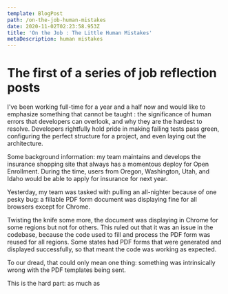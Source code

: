 ```yaml
---
template: BlogPost
path: /on-the-job-human-mistakes
date: 2020-11-02T02:23:58.953Z
title: 'On the Job : The Little Human Mistakes'
metaDescription: human mistakes
---
```

# The first of a series of job reflection posts

I've been working full-time for a year and a half now and would like to emphasize something that cannot be taught : the significance of human errors that developers can overlook, and why they are the hardest to resolve. Developers rightfully hold pride in making failing tests pass green, configuring the perfect structure for a project, and even laying out the architecture.

Some background information: my team maintains and develops the insurance shopping site that always has a momentous deploy for Open Enrollment. During the time, users from Oregon, Washington, Utah, and Idaho would be able to apply for insurance for next year.

Yesterday, my team was tasked with pulling an all-nighter because of one pesky bug: a fillable PDF form document was displaying fine for all browsers except for Chrome. 

Twisting the knife some more, the document was displaying in Chrome for some regions but not for others. This ruled out that it was an issue in the codebase, because the code used to fill and process the PDF form was reused for all regions. Some states had PDF forms that were generated and displayed successfully, so that meant the code was working as expected.

To our dread, that could only mean one thing: something was intrinsically wrong with the PDF templates being sent.

This is the hard part: as much as
